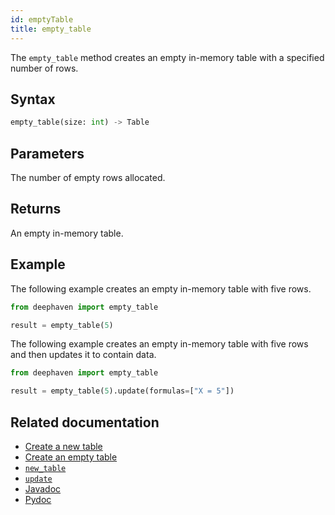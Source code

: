 ```yaml
---
id: emptyTable
title: empty_table
---
```


The `empty_table` method creates an empty in-memory table with a specified number of rows.

## Syntax

```python syntax
empty_table(size: int) -> Table
```

## Parameters

<ParamTable>
<Param name="size" type="int">

The number of empty rows allocated.

</Param>
</ParamTable>

## Returns

An empty in-memory table.

## Example

The following example creates an empty in-memory table with five rows.

```python
from deephaven import empty_table

result = empty_table(5)
```

The following example creates an empty in-memory table with five rows and then updates it to contain data.

```python
from deephaven import empty_table

result = empty_table(5).update(formulas=["X = 5"])
```

## Related documentation

- [Create a new table](../../../how-to-guides/new-table.md)
- [Create an empty table](../../../how-to-guides/empty-table.md)
- [`new_table`](./newTable.md)
- [`update`](../select/update.md)
- [Javadoc](<https://deephaven.io/core/javadoc/io/deephaven/engine/util/TableTools.html#emptyTable(long)>)
- [Pydoc](https://deephaven.io/core/pydoc/code/deephaven.table_factory.html?highlight=empty#deephaven.table_factory.empty_table)

